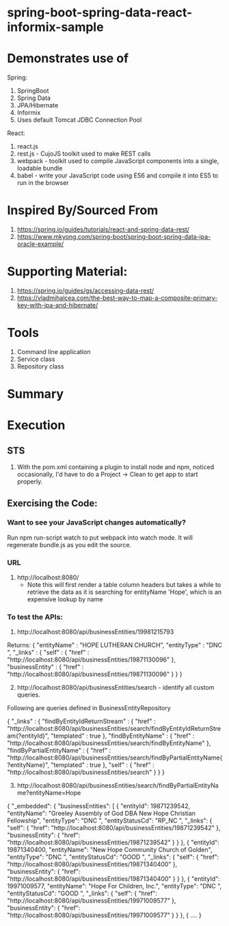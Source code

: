 # spring-boot-spring-data-react-informix-sample

# Demonstrates use of

Spring:
1. SpringBoot
2. Spring Data
3. JPA/Hibernate
4. Informix
5. Uses default Tomcat JDBC Connection Pool


React:
1. react.js
2. rest.js - CujoJS toolkit used to make REST calls
3. webpack - toolkit used to compile JavaScript components into a single, loadable bundle
4. babel - write your JavaScript code using ES6 and compile it into ES5 to run in the browser


# Inspired By/Sourced From
1. https://spring.io/guides/tutorials/react-and-spring-data-rest/
2. https://www.mkyong.com/spring-boot/spring-boot-spring-data-jpa-oracle-example/

# Supporting Material:
1. https://spring.io/guides/gs/accessing-data-rest/
2. https://vladmihalcea.com/the-best-way-to-map-a-composite-primary-key-with-jpa-and-hibernate/

# Tools
1. Command line application
2. Service class 
3. Repository class


# Summary

# Execution


## STS 
1. With the pom.xml containing a plugin to install node and npm, noticed occasionally, I'd have to do a Project -> Clean to get app to start properly.


## Exercising the Code:

### Want to see your JavaScript changes automatically? 
Run npm run-script watch to put webpack into watch mode. It will regenerate bundle.js as you edit the source.

### URL
1. http://localhost:8080/
   - Note this will first render a table column headers but takes a while to retrieve the data as it is searching for entityName 'Hope', which is an expensive lookup by name

### To test the APIs:
1. http://localhost:8080/api/businessEntities/19981215793

Returns:
{
  "entityName" : "HOPE LUTHERAN CHURCH",
  "entityType" : "DNC         ",
  "_links" : {
    "self" : {
      "href" : "http://localhost:8080/api/businessEntities/19871130096"
    },
    "businessEntity" : {
      "href" : "http://localhost:8080/api/businessEntities/19871130096"
    }
  }
}

2. http://localhost:8080/api/businessEntities/search   - identify all custom queries.

Following are queries defined in BusinessEntityRepository

{
  "_links" : {
    "findByEntityIdReturnStream" : {
      "href" : "http://localhost:8080/api/businessEntities/search/findByEntityIdReturnStream{?entityId}",
      "templated" : true
    },
    "findByEntityName" : {
      "href" : "http://localhost:8080/api/businessEntities/search/findByEntityName"
    },
    "findByPartialEntityName" : {
      "href" : "http://localhost:8080/api/businessEntities/search/findByPartialEntityName{?entityName}",
      "templated" : true
    },
    "self" : {
      "href" : "http://localhost:8080/api/businessEntities/search"
    }
  }
}


3. http://localhost:8080/api/businessEntities/search/findByPartialEntityName?entityName=Hope

{
    "_embedded": {
        "businessEntities": [
            {
                "entityId": 19871239542,
                "entityName": "Greeley Assembly of God DBA New Hope Christian Fellowship",
                "entityType": "DNC         ",
                "entityStatusCd": "RP_NC  ",
                "_links": {
                    "self": {
                        "href": "http://localhost:8080/api/businessEntities/19871239542"
                    },
                    "businessEntity": {
                        "href": "http://localhost:8080/api/businessEntities/19871239542"
                    }
                }
            },
            {
                "entityId": 19871340400,
                "entityName": "New Hope Community Church of Golden",
                "entityType": "DNC         ",
                "entityStatusCd": "GOOD   ",
                "_links": {
                    "self": {
                        "href": "http://localhost:8080/api/businessEntities/19871340400"
                    },
                    "businessEntity": {
                        "href": "http://localhost:8080/api/businessEntities/19871340400"
                    }
                }
            },
            {
                "entityId": 19971009577,
                "entityName": "Hope For Children, Inc.",
                "entityType": "DNC         ",
                "entityStatusCd": "GOOD   ",
                "_links": {
                    "self": {
                        "href": "http://localhost:8080/api/businessEntities/19971009577"
                    },
                    "businessEntity": {
                        "href": "http://localhost:8080/api/businessEntities/19971009577"
                    }
                }
            },
            {
   ....
 }    
    

